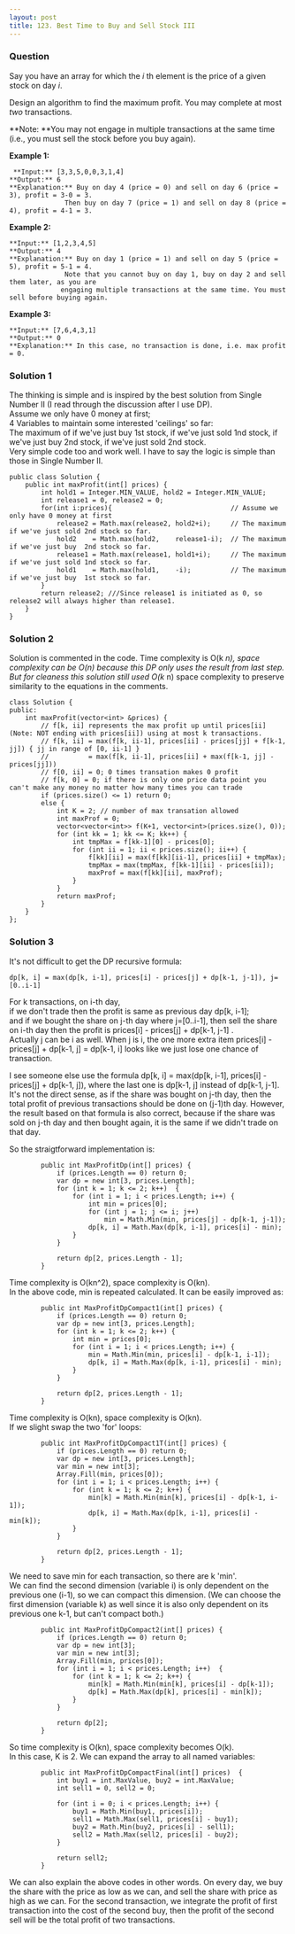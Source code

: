 ```yaml
---
layout: post
title: 123. Best Time to Buy and Sell Stock III
---
```

### Question
Say you have an array for which the _i_ th element is the price of a given
stock on day _i_.

Design an algorithm to find the maximum profit. You may complete at most _two_
transactions.

 **Note:  **You may not engage in multiple transactions at the same time
(i.e., you must sell the stock before you buy again).

 **Example 1:**

    
    
     **Input:** [3,3,5,0,0,3,1,4]
    **Output:** 6
    **Explanation:** Buy on day 4 (price = 0) and sell on day 6 (price = 3), profit = 3-0 = 3.
                  Then buy on day 7 (price = 1) and sell on day 8 (price = 4), profit = 4-1 = 3.

**Example 2:**

    
    
    **Input:** [1,2,3,4,5]
    **Output:** 4
    **Explanation:** Buy on day 1 (price = 1) and sell on day 5 (price = 5), profit = 5-1 = 4.
                  Note that you cannot buy on day 1, buy on day 2 and sell them later, as you are
                 engaging multiple transactions at the same time. You must sell before buying again.
    

**Example 3:**

    
    
    **Input:** [7,6,4,3,1]
    **Output:** 0
    **Explanation:** In this case, no transaction is done, i.e. max profit = 0.

### Solution 1
The thinking is simple and is inspired by the best solution from Single Number
II (I read through the discussion after I use DP).  
Assume we only have 0 money at first;  
4 Variables to maintain some interested 'ceilings' so far:  
The maximum of if we've just buy 1st stock, if we've just sold 1nd stock, if
we've just buy 2nd stock, if we've just sold 2nd stock.  
Very simple code too and work well. I have to say the logic is simple than
those in Single Number II.

    
    
    public class Solution {
        public int maxProfit(int[] prices) {
            int hold1 = Integer.MIN_VALUE, hold2 = Integer.MIN_VALUE;
            int release1 = 0, release2 = 0;
            for(int i:prices){                              // Assume we only have 0 money at first
                release2 = Math.max(release2, hold2+i);     // The maximum if we've just sold 2nd stock so far.
                hold2    = Math.max(hold2,    release1-i);  // The maximum if we've just buy  2nd stock so far.
                release1 = Math.max(release1, hold1+i);     // The maximum if we've just sold 1nd stock so far.
                hold1    = Math.max(hold1,    -i);          // The maximum if we've just buy  1st stock so far. 
            }
            return release2; ///Since release1 is initiated as 0, so release2 will always higher than release1.
        }
    }


### Solution 2
Solution is commented in the code. Time complexity is O(k _n), space
complexity can be O(n) because this DP only uses the result from last step.
But for cleaness this solution still used O(k_ n) space complexity to preserve
similarity to the equations in the comments.

    
    
    class Solution {
    public:
        int maxProfit(vector<int> &prices) {
            // f[k, ii] represents the max profit up until prices[ii] (Note: NOT ending with prices[ii]) using at most k transactions. 
            // f[k, ii] = max(f[k, ii-1], prices[ii] - prices[jj] + f[k-1, jj]) { jj in range of [0, ii-1] }
            //          = max(f[k, ii-1], prices[ii] + max(f[k-1, jj] - prices[jj]))
            // f[0, ii] = 0; 0 times transation makes 0 profit
            // f[k, 0] = 0; if there is only one price data point you can't make any money no matter how many times you can trade
            if (prices.size() <= 1) return 0;
            else {
                int K = 2; // number of max transation allowed
                int maxProf = 0;
                vector<vector<int>> f(K+1, vector<int>(prices.size(), 0));
                for (int kk = 1; kk <= K; kk++) {
                    int tmpMax = f[kk-1][0] - prices[0];
                    for (int ii = 1; ii < prices.size(); ii++) {
                        f[kk][ii] = max(f[kk][ii-1], prices[ii] + tmpMax);
                        tmpMax = max(tmpMax, f[kk-1][ii] - prices[ii]);
                        maxProf = max(f[kk][ii], maxProf);
                    }
                }
                return maxProf;
            }
        }
    };


### Solution 3
It's not difficult to get the DP recursive formula:

    
    
    dp[k, i] = max(dp[k, i-1], prices[i] - prices[j] + dp[k-1, j-1]), j=[0..i-1]
    

For k transactions, on i-th day,  
if we don't trade then the profit is same as previous day dp[k, i-1];  
and if we bought the share on j-th day where j=[0..i-1], then sell the share
on i-th day then the profit is prices[i] - prices[j] + dp[k-1, j-1] .  
Actually j can be i as well. When j is i, the one more extra item prices[i] -
prices[j] + dp[k-1, j] = dp[k-1, i] looks like we just lose one chance of
transaction.

I see someone else use the formula dp[k, i] = max(dp[k, i-1], prices[i] -
prices[j] + dp[k-1, j]), where the last one is dp[k-1, j] instead of dp[k-1,
j-1]. It's not the direct sense, as if the share was bought on j-th day, then
the total profit of previous transactions should be done on (j-1)th day.
However, the result based on that formula is also correct, because if the
share was sold on j-th day and then bought again, it is the same if we didn't
trade on that day.

So the straigtforward implementation is:

    
    
            public int MaxProfitDp(int[] prices) {
                if (prices.Length == 0) return 0;
                var dp = new int[3, prices.Length];
                for (int k = 1; k <= 2; k++)  {
                    for (int i = 1; i < prices.Length; i++) {
                        int min = prices[0];
                        for (int j = 1; j <= i; j++)
                            min = Math.Min(min, prices[j] - dp[k-1, j-1]);
                        dp[k, i] = Math.Max(dp[k, i-1], prices[i] - min);
                    }
                }
    
                return dp[2, prices.Length - 1];
            }
    

Time complexity is O(kn^2), space complexity is O(kn).  
In the above code, min is repeated calculated. It can be easily improved as:

    
    
            public int MaxProfitDpCompact1(int[] prices) {
                if (prices.Length == 0) return 0;
                var dp = new int[3, prices.Length];
                for (int k = 1; k <= 2; k++) {
                    int min = prices[0];
                    for (int i = 1; i < prices.Length; i++) {
                        min = Math.Min(min, prices[i] - dp[k-1, i-1]);
                        dp[k, i] = Math.Max(dp[k, i-1], prices[i] - min);
                    }
                }
    
                return dp[2, prices.Length - 1];
            }
    

Time complexity is O(kn), space complexity is O(kn).  
If we slight swap the two 'for' loops:

    
    
            public int MaxProfitDpCompact1T(int[] prices) {
                if (prices.Length == 0) return 0;
                var dp = new int[3, prices.Length];
                var min = new int[3];
                Array.Fill(min, prices[0]);
                for (int i = 1; i < prices.Length; i++) {
                    for (int k = 1; k <= 2; k++) {
                        min[k] = Math.Min(min[k], prices[i] - dp[k-1, i-1]);
                        dp[k, i] = Math.Max(dp[k, i-1], prices[i] - min[k]);
                    }
                }
    
                return dp[2, prices.Length - 1];
            }
    

We need to save min for each transaction, so there are k 'min'.  
We can find the second dimension (variable i) is only dependent on the
previous one (i-1), so we can compact this dimension. (We can choose the first
dimension (variable k) as well since it is also only dependent on its previous
one k-1, but can't compact both.)

    
    
            public int MaxProfitDpCompact2(int[] prices) {
                if (prices.Length == 0) return 0;
                var dp = new int[3];
                var min = new int[3];
                Array.Fill(min, prices[0]);
                for (int i = 1; i < prices.Length; i++)  {
                    for (int k = 1; k <= 2; k++) {
                        min[k] = Math.Min(min[k], prices[i] - dp[k-1]);
                        dp[k] = Math.Max(dp[k], prices[i] - min[k]);
                    }
                }
    
                return dp[2];
            }
    

So time complexity is O(kn), space complexity becomes O(k).  
In this case, K is 2. We can expand the array to all named variables:

    
    
            public int MaxProfitDpCompactFinal(int[] prices)  {
                int buy1 = int.MaxValue, buy2 = int.MaxValue;
                int sell1 = 0, sell2 = 0;
    
                for (int i = 0; i < prices.Length; i++) {
                    buy1 = Math.Min(buy1, prices[i]);
                    sell1 = Math.Max(sell1, prices[i] - buy1);
                    buy2 = Math.Min(buy2, prices[i] - sell1);
                    sell2 = Math.Max(sell2, prices[i] - buy2);
                }
    
                return sell2;
            }
    

We can also explain the above codes in other words. On every day, we buy the
share with the price as low as we can, and sell the share with price as high
as we can. For the second transaction, we integrate the profit of first
transaction into the cost of the second buy, then the profit of the second
sell will be the total profit of two transactions.



